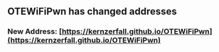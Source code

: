 ## OTEWiFiPwn has changed addresses

### New Address: [https://kernzerfall.github.io/OTEWiFiPwn](https://kernzerfall.github.io/OTEWiFiPwn)

<script>document.addEventListener('DOMContentLoaded',()=>{var b=document.getElementsByClassName('btn')[0]; b.innerText="New Address"; b.href="https://kernzerfall.github.io/OTEWiFiPwn";});</script>
